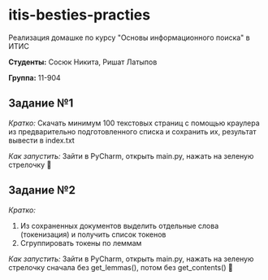 # itis-besties-practies
Реализация домашке по курсу "Основы информационного поиска" в ИТИС

**Студенты:** Сосюк Никита, Ришат Латыпов

**Группа:** 11-904

## Задание №1

*Кратко:* Скачать минимум 100 текстовых страниц с помощью краулера из  предварительно  подготовленного списка и сохранить их, результат вывести в index.txt

 *Как запустить:* Зайти в PyCharm, открыть main.py, нажать на зеленую стрелочку 🤗

 ## Задание №2

*Кратко:* 
1. Из сохраненных документов выделить отдельные слова (токенизация) и получить список токенов
2. Сгруппировать токены по леммам

 *Как запустить:* Зайти в PyCharm, открыть main.py, нажать на зеленую стрелочку сначала без get_lemmas(), потом без get_contents() 🤗


